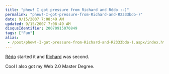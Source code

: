 ```yaml
---
title: "phew! I got pressure from Richard and Rédo :-)"
permalink: "phew!-I-got-pressure-from-Richard-and-R2333bdo-)"
date: 9/15/2007 7:08:49 AM
updated: 9/15/2007 7:08:49 AM
disqusIdentifier: 20070915070849
tags: ["Fun"]
alias:
 - /post/phew!-I-got-pressure-from-Richard-and-R2333bdo-).aspx/index.html
---
```

<script type="text/javascript" src="http://web20.designinterviews.com/badge.php?_web=40890ae62590fb25be72723e&_20=efeb29d16e49ae93ada4793e137672fc"></script> 

[Rédo](http://blogs.codes-sources.com/redo/archive/2007/09/14/je-suis-joueur-en-web-2-0-puis-c-est-vendredi.aspx) started it and [Richard](http://blogs.codes-sources.com/richardc/archive/2007/09/14/web-2-0-quizz.aspx) was second.
<!-- more -->

Cool I also got my Web 2.0 Master Degree.
